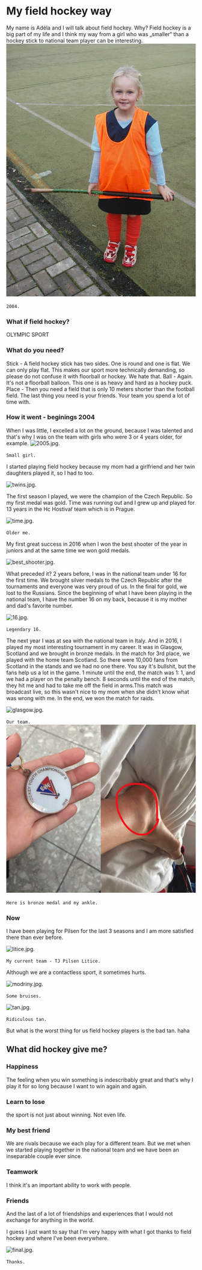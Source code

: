 # My field hockey way

My name is Adéla and I will talk about field hockey. 
Why?
Field hockey is a big part of my life and I think my way 
from a girl who was „smaller“ than a hockey stick 
to national team player can be interesting.
![Small_me.JPG.](./img/Small_me.JPG)

`2004.`

### What if field hockey?
OLYMPIC SPORT
### What do you need?
Stick - A field hockey stick has two sides. One is round and one is flat. We can only play flat. This makes our sport more technically demanding, so please do not confuse it with floorball or hockey. We hate that.
Ball -  Again. It's not a floorball balloon. This one is as heavy and hard as a hockey puck.
Place - Then you need a field that is only 10 meters shorter than the football field.
The last thing you need is your friends. Your team you spend a lot of time with.

### How it went - beginings 2004
When I was little, I excelled a lot on the ground, because I was talented and that's why I was on the team with girls who were 3 or 4 years older, for example. 
![2005.jpg.](./img/2005.jpg)

`Small girl.`

I started playing field hockey because my mom had a girlfriend and her twin daughters played it, so I had to too.

![twins.jpg.](./img/twins.jpg)

The first season I played, we were the champion of the Czech Republic. So my first medal was gold.
Time was running out and I grew up and played for 13 years in the Hc Hostivař team which is in Prague.

![time.jpg.](./img/time.jpg)

`Older me.`

My first great success in 2016 when I won the best shooter of the year in juniors and at the same time we won gold medals.

![best_shooter.jpg.](./img/best_shooter.jpg)

What preceded it? 2 years before, I was in the national team under 16 for the first time. We brought silver medals to the Czech Republic after the tournaments and everyone was very proud of us. In the final for gold, we lost to the Russians. Since the beginning of what I have been playing in the national team, I have the number 16 on my back, because it is my mother and dad's favorite number.

![16.jpg.](./img/16.jpg)

`Legendary 16.`

The next year I was at sea with the national team in Italy. And in 2016, I played my most interesting tournament in my career. It was in Glasgow, Scotland and we brought in bronze medals. In the match for 3rd place, we played with the home team Scotland. So there were 10,000 fans from Scotland in the stands and we had no one there. You say it's bullshit, but the fans help us a lot in the game. 1 minute until the end, the match was 1: 1, and we had a player on the penalty bench.
8 seconds until the end of the match, they hit me and had to take me off the field in arms.This match was broadcast live, so this wasn't nice to my mom when she didn't know what was wrong with me. In the end, we won the match for raids.

![glasgow.jpg.](./img/glasgow.jpg)

`Our team.`
![medaile.jpg.](./img/medaile.jpg)

`Here is bronze medal and my ankle.`

### Now
I have been playing for Pilsen for the last 3 seasons and I am more satisfied there than ever before.

![litice.jpg.](./img/litice.jpg)

`My current team - TJ Pilsen Litice.`

Although we are a contactless sport, it sometimes hurts. 

![modriny.jpg.](./img/modriny.jpg)

`Some bruises.`

![tan.jpg.](./img/tan.jpg)

`Ridiculous tan.`

But what is the worst thing for us field hockey players is the bad tan. haha

## What did hockey give me?
### Happiness  
The feeling when you win something is indescribably great and that's why I play it for so long because I want to win again and again.
### Learn to lose  
the sport is not just about winning. Not even life.
### My best friend  
We are rivals because we each play for a different team. But we met when we started playing together in the national team and we have been an inseparable couple ever since.
### Teamwork  
I think it's an important ability to work with people.
### Friends 
And the last of a lot of friendships and experiences that I would not exchange for anything in the world.

I guess I just want to say that I'm very happy with what I got thanks to field hockey and where I've been everywhere.

![final.jpg.](./img/final.jpg)

`Thanks.`
